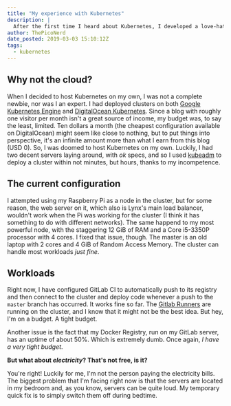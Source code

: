 ```yaml
---
title: "My experience with Kubernetes"
description: |
  After the first time I heard about Kubernetes, I developed a love-hate relationship with the container orchestration system. Now, roughly a year after first hearing about it, I have taken the little effort required and deployed it to my own servers. This is my experience after a month of usage.
author: ThePicoNerd
date_posted: 2019-03-03 15:10:12Z
tags:
  - kubernetes
---
```


## Why not the cloud?

When I decided to host Kubernetes on my own, I was not a complete newbie, nor was I an expert. I had deployed clusters on both [Google Kubernetes Engine](https://cloud.google.com/kubernetes-engine) and [DigitalOcean Kubernetes](https://www.digitalocean.com/products/kubernetes). Since a blog with roughly one visitor per month isn't a great source of income, my budget was, to say the least, limited. Ten dollars a month (the cheapest configuration available on DigitalOcean) might seem like close to nothing, but to put things into perspective, it's an infinite amount more than what I earn from this blog (USD 0). So, I was doomed to host Kubernetes on my own. Luckily, I had two decent servers laying around, with *ok* specs, and so I used [kubeadm](https://kubernetes.io/docs/setup/independent/create-cluster-kubeadm) to deploy a cluster within not minutes, but hours, thanks to my incompetence.

## The current configuration

I attempted using my Raspberry Pi as a node in the cluster, but for some reason, the web server on it, which also is Lynx's main load balancer, wouldn't work when the Pi was working for the cluster (I think it has something to do with different networks). The same happend to my most powerful node, with the staggering 12 GiB of RAM and a Core i5-3350P processor with 4 cores. I fixed that issue, though. The master is an old laptop with 2 cores and 4 GiB of Random Access Memory. The cluster can handle most workloads *just fine*.

## Workloads

Right now, I have configured GitLab CI to automatically push to its registry and then connect to the cluster and deploy code whenever a push to the `master` branch has occurred. It works fine so far. The [Gitlab Runners](https://docs.gitlab.com/runner) are running on the cluster, and I know that it might not be the best idea. But hey, I'm on a budget. A tight budget.

Another issue is the fact that my Docker Registry, run on my GitLab server, has an uptime of about 50%. Which is extremely dumb. Once again, *I have a very tight budget*.

**But what about *electricity*? That's not free, is it?**

You're right! Luckily for me, I'm not the person paying the electricity bills. The biggest problem that I'm facing right now is that the servers are located in my bedroom and, as you know, servers can be quite loud. My temporary quick fix is to simply switch them off during bedtime.